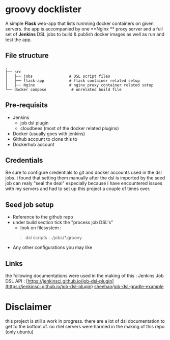 # groovy docklister

A simple **Flask** web-app that lists runnning docker containers on given servers. the app is accompanied by one **Nginx ** proxy server and a full set of **Jenkins** DSL jobs 
to build & publish docker images as well as run and test the app. 




## File structure

    .
    ├── src
    │   ├── jobs                # DSL script files
    │   ├── flask-app			# flask container related setup
    │   ├── Nginx           	# nginx proxy container related setup
    └── docker compose           # unrelated build file

## Pre-requisits
- Jenkins 
	- job dsl plugin 
	- cloudbees (most of the docker related plugins)
- Docker (usually goes with jenkins)
- Github account to clone this to
- Dockerhub account 

## Credentials
Be sure to configure credentials to git and docker accounts used in the dsl jobs.
i found that setting them manually after the dsl is imported by the seed job can realy "seal the deal" especially because i have encountered issues with my servers and had to set up this project a couple of times over. 



## Seed job setup
- Reference to the github repo 
-  under build section tick the "process job DSL's"
	- look on filesystem : 
	>dsl scripts :     ./jobs/*.groovy  
- Any other configurations you may like 

## Links 
the following documentations were used in the making of this : 
Jenkins Job DSL API : 
[https://jenkinsci.github.io/job-dsl-plugin](https://jenkinsci.github.io/job-dsl-plugin)
[sheehan](https://github.com/sheehan)/[job-dsl-gradle-example](https://github.com/sheehan/job-dsl-gradle-example)


# Disclaimer
this project is still a work in progress. 
there are a lot of dsl documentation to get to the bottom of. 
no rhel servers were harmed in the making of this repo 
(only ubuntu)

